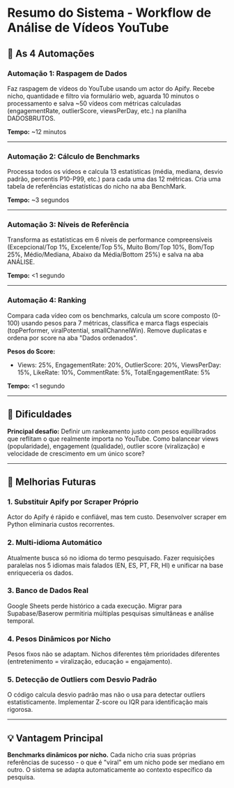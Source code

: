 # Resumo do Sistema - Workflow de Análise de Vídeos YouTube

## 🔄 As 4 Automações

### **Automação 1: Raspagem de Dados**
Faz raspagem de vídeos do YouTube usando um actor do Apify. Recebe nicho, quantidade e filtro via formulário web, aguarda 10 minutos o processamento e salva ~50 vídeos com métricas calculadas (engagementRate, outlierScore, viewsPerDay, etc.) na planilha DADOSBRUTOS.

**Tempo:** ~12 minutos

---

### **Automação 2: Cálculo de Benchmarks**
Processa todos os vídeos e calcula 13 estatísticas (média, mediana, desvio padrão, percentis P10-P99, etc.) para cada uma das 12 métricas. Cria uma tabela de referências estatísticas do nicho na aba BenchMark.

**Tempo:** ~3 segundos

---

### **Automação 3: Níveis de Referência**
Transforma as estatísticas em 6 níveis de performance compreensíveis (Excepcional/Top 1%, Excelente/Top 5%, Muito Bom/Top 10%, Bom/Top 25%, Médio/Mediana, Abaixo da Média/Bottom 25%) e salva na aba ANÁLISE.

**Tempo:** <1 segundo

---

### **Automação 4: Ranking**
Compara cada vídeo com os benchmarks, calcula um score composto (0-100) usando pesos para 7 métricas, classifica e marca flags especiais (topPerformer, viralPotential, smallChannelWin). Remove duplicatas e ordena por score na aba "Dados ordenados".

**Pesos do Score:**
- Views: 25%, EngagementRate: 20%, OutlierScore: 20%, ViewsPerDay: 15%, LikeRate: 10%, CommentRate: 5%, TotalEngagementRate: 5%

**Tempo:** <1 segundo

---

## 🚧 Dificuldades

**Principal desafio:** Definir um rankeamento justo com pesos equilibrados que reflitam o que realmente importa no YouTube. Como balancear views (popularidade), engagement (qualidade), outlier score (viralização) e velocidade de crescimento em um único score?

---

## 🔧 Melhorias Futuras

### 1. **Substituir Apify por Scraper Próprio**
Actor do Apify é rápido e confiável, mas tem custo. Desenvolver scraper em Python eliminaria custos recorrentes.

### 2. **Multi-idioma Automático**
Atualmente busca só no idioma do termo pesquisado. Fazer requisições paralelas nos 5 idiomas mais falados (EN, ES, PT, FR, HI) e unificar na base enriqueceria os dados.

### 3. **Banco de Dados Real**
Google Sheets perde histórico a cada execução. Migrar para Supabase/Baserow permitiria múltiplas pesquisas simultâneas e análise temporal.

### 4. **Pesos Dinâmicos por Nicho**
Pesos fixos não se adaptam. Nichos diferentes têm prioridades diferentes (entretenimento = viralização, educação = engajamento).

### 5. **Detecção de Outliers com Desvio Padrão**
O código calcula desvio padrão mas não o usa para detectar outliers estatisticamente. Implementar Z-score ou IQR para identificação mais rigorosa.

---

## 💡 Vantagem Principal

**Benchmarks dinâmicos por nicho.** Cada nicho cria suas próprias referências de sucesso - o que é "viral" em um nicho pode ser mediano em outro. O sistema se adapta automaticamente ao contexto específico da pesquisa.
